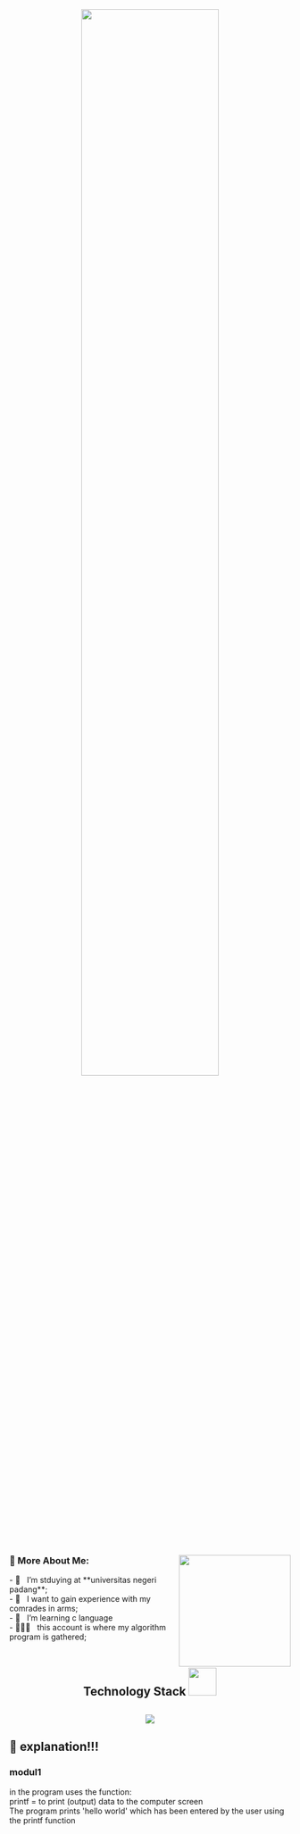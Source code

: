 <div align="center">

<img src="https://readme-typing-svg.demolab.com?font=Inconsolata&weight=500&size=50&duration=4000&pause=300&color=A7A459&center=true&vCenter=true&multiline=true&repeat=false&random=false&width=1300&height=140&lines=Hello+hello;I'm+bunga%2C+a+tech+goblin+and+magical+girl+wannabe+%E2%9C%A9" width="70%" />
<br><br>

  <div align="left">

  ### 🧐 More About Me:    <img align='right' src='https://user-images.githubusercontent.com/5713670/87202985-820dcb80-c2b6-11ea-9f56-7ec461c497c3.gif' width='200'>

<div align = "left">
- 🔭 &nbsp; I’m stduying at **universitas negeri padang**;<br>
- 🤝 &nbsp; I want to gain experience with my comrades in arms;<br>
- 🌱 &nbsp; I’m learning c language <br>
- 👨🏻‍💻 &nbsp; this account is where my algorithm program is gathered;<br>

<br>
<h2 align="center">
Technology Stack <img src="https://github.com/ritik307/ritik307/blob/main/images/laptop.gif" width="50">
<h2 align="center">
<img src="https://img.shields.io/badge/C-00599C?style=flat-square&logo=c&logoColor=white"/>

##  🔮 explanation!!!

### modul1
in the program uses the function:<br>
printf = to print (output) data to the computer screen<br>
The program prints 'hello world' which has been entered by the user using the printf function
